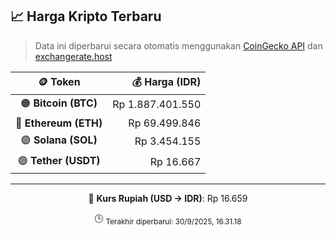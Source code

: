 

<!-- HARGA_KRIPTO -->
## 📈 Harga Kripto Terbaru

> Data ini diperbarui secara otomatis menggunakan [CoinGecko API](https://www.coingecko.com/) dan [exchangerate.host](https://exchangerate.host/)

<div align="center">

| 🪙 Token | 💰 Harga (IDR) |
|:------:|---------------:|
| 🟠 **Bitcoin (BTC)**   | Rp 1.887.401.550 |
| 🔵 **Ethereum (ETH)**  | Rp 69.499.846 |
| 🟣 **Solana (SOL)**    | Rp 3.454.155 |
| 🟢 **Tether (USDT)**   | Rp 16.667 |

---

💱 **Kurs Rupiah (USD → IDR)**: Rp 16.659

🕒 <sub>Terakhir diperbarui: 30/9/2025, 16.31.18</sub>

</div>
<!-- /HARGA_KRIPTO -->